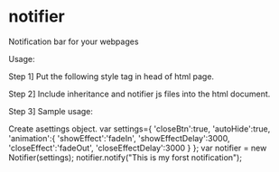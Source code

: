 notifier
========

Notification bar for your webpages

Usage: 

Step 1] 
Put the following style tag in head of html page.
<style>
.notifier{
  position:fixed;
	background-color: yellow;
	top:60px;
	left:15%;
	z-index:50;
	width:65%;
	padding:5px 10px;
}
</style>

Step 2] 
Include inheritance and notifier js files into the html document. 

Step 3] Sample usage: 

Create asettings object.
var settings={
    'closeBtn':true,
		'autoHide':true,
		'animation':{
						'showEffect':'fadeIn',
						'showEffectDelay':3000,
						'closeEffect':'fadeOut',
						'closeEffectDelay':3000
					}
	};
var notifier = new Notifier(settings);
notifier.notify("This is my forst notification");
